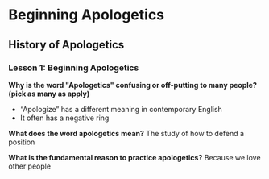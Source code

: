 # Beginning Apologetics

## History of Apologetics

### Lesson 1: Beginning Apologetics

**Why is the word "Apologetics" confusing or off-putting to many people? (pick as many as apply)**
- “Apologize” has a different meaning in contemporary English
- It often has a negative ring

**What does the word apologetics mean?**
The study of how to defend a position

**What is the fundamental reason to practice apologetics?**
Because we love other people
